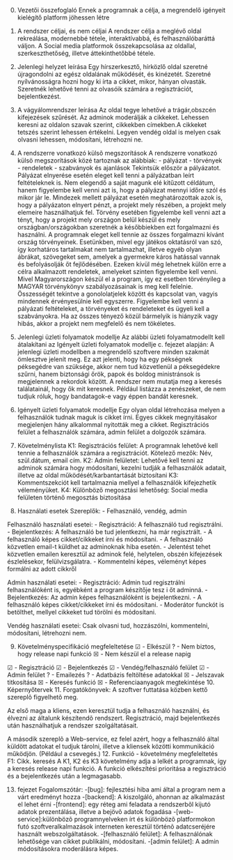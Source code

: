 0. Vezetői összefoglaló
Ennek a programnak a célja, a megrendelő igényeit kielégítő platform jöhessen létre

1. A rendszer céljai, és nem céljai
A rendszer célja a meglévő oldal rekreálása, modernebbé tétele, interaktívabbá, és felhasználóbaráttá váljon. A Social media platformok összekapcsolása az oldallal, szerkeszthetőség, illetve áttekinthetőbbé tétele.

2. Jelenlegi helyzet leírása
Egy hírszerkesztő, hírközlő oldal szeretné újragondolni az egész oldalának működését, és kinézetét.
Szeretné nyílvánosságra hozni hogy ki írta a cikket, mikor, hányan olvasták.
Szeretnék lehetővé tenni az olvasóik számára a regisztrációt, bejelentkezést.
3. A vágyálomrendszer leírása
Az oldal tegye lehetővé a trágár,obszcén kifejezések szűrését. Az adminok moderálják a cikkeket. Lehessen keresni az oldalon szavak szerint, cikkekben címekben.A cikkeket tetszés szerint lehessen értékelni. Legyen vendég oldal is melyen csak olvasni lehessen, módosítani, létrehozni ne.
4. A rendszerre vonatkozó külsõ megszorítások
A rendszerre vonatkozó külsö megszorítások közé tartoznak az alábbiak: - pályázat - törvények - rendeletek - szabványok és ajanlások Tekintsük először a pályázatot. Pályázat elnyerése esetén eleget kell tenni a pályázatban leírt feltételeknek is. Nem elegendő a saját magunk elé kitűzott céldátum, hanem figyelembe kell venni azt is, hogy a pályázat mennyi időre szól és mikor jár le. Mindezek mellett pályázat esetén meghatározottak azok is, hogy a pályázaton elnyert pénzt, a projekt mely részében, a projekt mely elemeire használhatjuk fel. Törvény esetében figyelembe kell venni azt a tényt, hogy a projekt mely országon belül készül és mely országban/országokban szeretnék a későbbiekben ezt forgalmazni és használni. A programnak eleget kell tennie az összes forgalmazni kívánt ország törvényeinek. Esetünkben, mivel egy játékos oktatásról van szó, így korhatáros tartalmakat nem tartalmazhat, illetve egyéb olyan ábrákat, szövegeket sem, amelyek a gyermekre káros hatással vannak és befolyásolják őt fejlődésében. Ezeken kívül még lehetnek külön erre a célra alkalmazott rendeletek, amelyeket szinten figyelembe kell venni. Mivel Magyarországon készül el a program, így ez esetben törvényileg a MAGYAR törvénykönyv szabályozásainak is meg kell felelnie. Összességét tekintve a gonololatjelek között és kapcsolat van, vagyis mindennek érvényesülnie kell egyszerre. Figyelembe kell venni a pályázati feltételeket, a törvényeket és rendeleteket és ügyeli kell a szabványokra. Ha az összes tényező közül bármelyik is hiányzik vagy hibás, akkor a projekt nem megfelelő és nem tökéletes.

5. Jelenlegi üzleti folyamatok modellje
Az alábbi üzleti folyamatmodellt kell átalakítani az Igényelt üzleti folyamatok modellje c. fejezet alapján: A jelenlegi üzleti modellben a megrendelő szoftvere minden szakmát ömlesztve jelenít meg. Ez azt jelenti, hogy ha egy pékségnek péksegédre van szüksége, akkor nem tud közvetlenül a péksegédekre szűrni, hanem biztonsági őrök, papok és boldog ministránsok is megjelennek a rekordok között. A rendszer nem mutatja meg a keresés találatainál, hogy ők mit keresnek. Például listázza a zenészeket, de nem tudjuk róluk, hogy bandatagok-e vagy éppen bandát keresnek.

6. Igényelt üzleti folyamatok modellje
Egy olyan oldal létrehozása melyen a felhasználók tudnak maguk is cikket írni.
Egyes cikkek megnyitásakor megjelenjen hány alkalommal nyitották meg a cikket.
Regisztrációs felület a felhasználók számára, admin felület a dolgozók számára.
7. Követelménylista
K1: Regisztrációs felület: A programnak lehetővé kell tennie a felhasználók számára a regisztrációt. Kötelező mezők: Név, szül.dátum, email cím. K2: Admin felületet: Lehetővé kell tenni az adminok számára hogy módosítani, kezelni tudják a felhasználók adatait, illetve az oldal működését/karbantartását biztosítani K3: Kommentszekciót kell tartalmaznia mellyel a felhasználók kifejezhetik véleményüket. K4: Különböző megosztási lehetőség: Social media felületen történő megosztás biztosítása
8. Használati esetek
Szereplők: - Felhasználó, vendég, admin

Felhasználó használati esetei: - Regisztráció: A felhasználó tud regisztrálni. - Bejelentkezés: A felhasználó be tud jelentkezni, ha már regisztrált. - A felhasználó képes cikket/cikkeket írni és módosítani.  - A felhasználó közvetlen email-t küldhet az adminoknak hiba esetén. - Jelentést tehet közvetlen emailen keresztül az adminok felé, helytelen, obszén kifejezések észlelésekor, felülvizsgálatra. - Kommentelni képes, véleményt képes formálni az adott cikkről

Admin használati esetei: - Regisztráció: Admin tud regisztrálni felhasználóként is, egyébként a program készítője tesz i őt adminná. - Bejelentkezés: Az admin képes felhasználóként is bejelentkezni. - A felhasználó képes cikket/cikkeket írni és módosítani. - Moderátor funckót is betölthet, mellyel cikkeket tud törölni és módosítani.

Vendég használati esetei: Csak olvasni tud, hozzászólni, kommentelni, módosítani, létrehozni nem.

9. Követelményspecifikáció megfeleltetése
☑ - Elkészül	? - Nem biztos, hogy release napi funkció	☒ - Nem készül el a release napig

☑ - Regisztráció
☑ - Bejelentkezés
☑ - Vendég/felhasználó felület
☑ - Admin felület
?  - Emailezés
?  - Adatbázis feltöltése adatokkal
☒  - Jelszavak titkosítása
☒  - Keresés funkció
☒  - Referenciaanyagok megtekintése
10. Képernyőtervek
11. Forgatókönyvek:
A szoftver futtatása közben kettő szereplõ figyelhetõ meg.

Az első maga a kliens, ezen keresztül tudja a felhasználó használni, és élvezni az általunk készítendõ rendszert. Regisztráció, majd bejelentkezés után használhatjuk a rendszer szolgáltatásait.

A második szereplõ a Web-service, ez felel azért, hogy a felhasználó által küldött adatokat el tudjuk tárolni, illetve a kliensek közötti kommunikáció működjön. (Például a csevegés.)
12. Funkció - követelmény megfeleltetés
F1: Cikk. keresés A K1, K2 és K3 követelmény adja a lelkét a programnak, így a keresés release napi funkció. A funkció elkészítési prioritása a regisztráció és a bejelentkezés után a legmagasabb.

13. fejezet
Fogalomszótár:
-[bug]: fejlesztési hiba ami által a program nem a várt eredményt hozza 
-[backend]: A kiszolgáló, ahonnan az alkalmazást el lehet érni 
-[frontend]:  egy réteg ami feladata a rendszerbõl kijutó adatok prezentálása, illetve a bejövõ adatok fogadása
-[web-service]:különbözõ programnyelveken írt és különbözõ platformokon futó szoftveralkalmazások interneten keresztül történõ adatcseréjére használt webszolgáltatások.
-[felhasználó felület]: A felhasználónak lehetősége van cikket publikálni, módosítani.
-[admin felület]: A admin módosításokra moderálásra képes.
